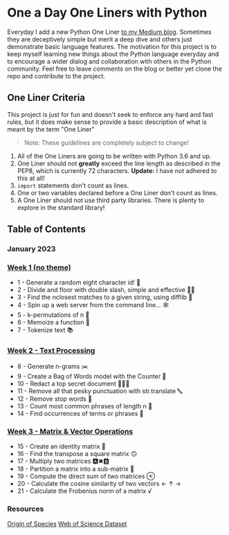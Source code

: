 # One a Day One Liners with Python

Everyday I add a new Python One Liner [to my Medium blog](https://medium.com/@jeremyfromearth). Sometimes they are deceptively simple but merit a deep dive and others just demonstrate basic language features. The motivation for this project is to keep myself learning new things about the Python language everyday and to encourage a wider dialog and collaboration with others in the Python community. Feel free to leave comments on the blog or better yet clone the repo and contribute to the project.

## One Liner Criteria
This project is just for fun and doesn't seek to enforce any hard and fast rules, but it does make sense to provide a basic description of what is meant by the term "One Liner"

> Note: These guidelines are completely subject to change!

1. All of the One Liners are going to be written with Python 3.6 and up.
1. One Liner should not __greatly__ exceed the line length as described in the PEP8, which is currently 72 characters. __Update:__ I have not adhered to this at all!
1. `import` statements don't count as lines.
1. One or two variables declared before a One Liner don't count as lines.
1. A One Liner should not use third party libraries. There is plenty to explore in the standard library!

## Table of Contents
### January 2023
### [Week 1 (no theme)](https://jeremyfromearth.medium.com/one-a-day-one-liners-with-python-2b2147611c6)
  * 1 - Generate a random eight character id! 🥇
  * 2 - Divide and floor with double slash, simple and effective 👍🏻
  * 3 - Find the nclosest matches to a given string, using difflib 🧐
  * 4 - Spin up a web server from the command line… 🕸
  * 5 - k-permutations of n 🧮
  * 6 - Memoize a function 🐘
  * 7 - Tokenize text 📚
### [Week 2 - Text Processing](https://jeremyfromearth.medium.com/one-a-day-one-liners-with-python-week-2-aacad44ff29c)
  * 8 - Generate n-grams ✂️
  * 9 - Create a Bag of Words model with the Counter 🔢
  * 10 - Redact a top secret document 🕵🏻‍♂️
  * 11 - Remove all that pesky punctuation with str.translate 🔤
  * 12 - Remove stop words 🫣
  * 13 - Count most common phrases of length n 💯
  * 14 - Find occurrences of terms or phrases 🔎
### [Week 3 - Matrix & Vector Operations](https://jeremyfromearth.medium.com/one-a-day-one-liners-with-python-week-3-d0a5c8229183)
  * 15 - Create an identity matrix 🪪
  * 16 - Find the transpose a square matrix 🙃
  * 17 - Multiply two matrices 🅰️✖🅱️
  * 18 - Partition a matrix into a sub-matrix 🍕
  * 19 - Compute the direct sum of two matrices ⊕
  * 20 - Calculate the cosine similarity of two vectors ← ↑ →
  * 21 - Calculate the Frobenius norm of a matrix √

### Resources
[Origin of Species](https://www.gutenberg.org/files/1228/1228-0.txt)
[Web of Science Dataset](https://data.mendeley.com/datasets/9rw3vkcfy4/6)
